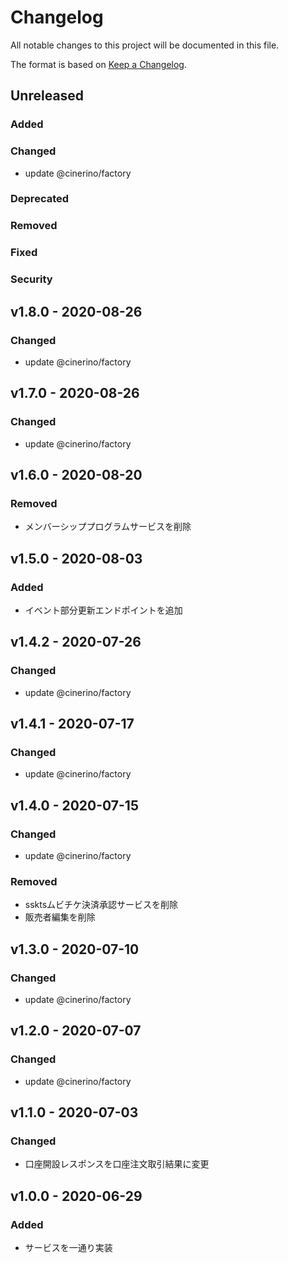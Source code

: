 # Changelog

All notable changes to this project will be documented in this file.

The format is based on [Keep a Changelog](http://keepachangelog.com/).

## Unreleased

### Added

### Changed

- update @cinerino/factory

### Deprecated

### Removed

### Fixed

### Security

## v1.8.0 - 2020-08-26

### Changed

- update @cinerino/factory

## v1.7.0 - 2020-08-26

### Changed

- update @cinerino/factory

## v1.6.0 - 2020-08-20

### Removed

- メンバーシッププログラムサービスを削除

## v1.5.0 - 2020-08-03

### Added

- イベント部分更新エンドポイントを追加

## v1.4.2 - 2020-07-26

### Changed

- update @cinerino/factory

## v1.4.1 - 2020-07-17

### Changed

- update @cinerino/factory

## v1.4.0 - 2020-07-15

### Changed

- update @cinerino/factory

### Removed

- ssktsムビチケ決済承認サービスを削除
- 販売者編集を削除

## v1.3.0 - 2020-07-10

### Changed

- update @cinerino/factory

## v1.2.0 - 2020-07-07

### Changed

- update @cinerino/factory

## v1.1.0 - 2020-07-03

### Changed

- 口座開設レスポンスを口座注文取引結果に変更

## v1.0.0 - 2020-06-29

### Added

- サービスを一通り実装
